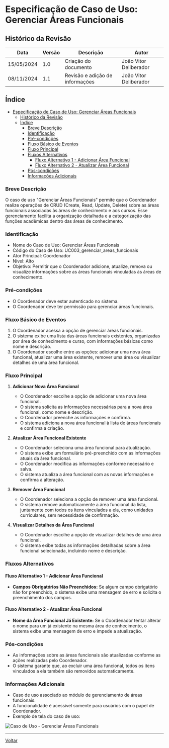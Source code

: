 # Especificação de Caso de Uso: Gerenciar Áreas Funcionais

## Histórico da Revisão

| Data       | Versão | Descrição                        | Autor                  |
|------------|--------|----------------------------------|------------------------|
| 15/05/2024 | 1.0    | Criação do documento             | João Vitor Deliberador |
| 08/11/2024 | 1.1    | Revisão e adição de informações  | João Vitor Deliberador |

## Índice

- [Especificação de Caso de Uso: Gerenciar Áreas Funcionais](#especificação-de-caso-de-uso-gerenciar-áreas-funcionais)
  - [Histórico da Revisão](#histórico-da-revisão)
  - [Índice](#índice)
    - [Breve Descrição](#breve-descrição)
    - [Identificação](#identificação)
    - [Pré-condições](#pré-condições)
    - [Fluxo Básico de Eventos](#fluxo-básico-de-eventos)
    - [Fluxo Principal](#fluxo-principal)
    - [Fluxos Alternativos](#fluxos-alternativos)
      - [Fluxo Alternativo 1 - Adicionar Área Funcional](#fluxo-alternativo-1---adicionar-área-funcional)
      - [Fluxo Alternativo 2 - Atualizar Área Funcional](#fluxo-alternativo-2---atualizar-área-funcional)
    - [Pós-condições](#pós-condições)
    - [Informações Adicionais](#informações-adicionais)

### Breve Descrição

O caso de uso "Gerenciar Áreas Funcionais" permite que o Coordenador realize operações de CRUD (Create, Read, Update, Delete) sobre as áreas funcionais associadas às áreas de conhecimento e aos cursos. Esse gerenciamento facilita a organização detalhada e a categorização das funções acadêmicas dentro das áreas de conhecimento.

### Identificação

- Nome do Caso de Uso: Gerenciar Áreas Funcionais
- Código do Caso de Uso: UC003_gerenciar_areas_funcionais
- Ator Principal: Coordenador
- Nível: Alto
- Objetivo: Permitir que o Coordenador adicione, atualize, remova ou visualize informações sobre as áreas funcionais vinculadas às áreas de conhecimento.

### Pré-condições

- O Coordenador deve estar autenticado no sistema.
- O Coordenador deve ter permissão para gerenciar áreas funcionais.

### Fluxo Básico de Eventos

1. O Coordenador acessa a opção de gerenciar áreas funcionais.
2. O sistema exibe uma lista das áreas funcionais existentes, organizadas por área de conhecimento e curso, com informações básicas como nome e descrição.
3. O Coordenador escolhe entre as opções: adicionar uma nova área funcional, atualizar uma área existente, remover uma área ou visualizar detalhes de uma área funcional.

### Fluxo Principal

1. **Adicionar Nova Área Funcional**
   - O Coordenador escolhe a opção de adicionar uma nova área funcional.
   - O sistema solicita as informações necessárias para a nova área funcional, como nome e descrição.
   - O Coordenador preenche as informações e confirma.
   - O sistema adiciona a nova área funcional à lista de áreas funcionais e confirma a criação.

2. **Atualizar Área Funcional Existente**
   - O Coordenador seleciona uma área funcional para atualização.
   - O sistema exibe um formulário pré-preenchido com as informações atuais da área funcional.
   - O Coordenador modifica as informações conforme necessário e salva.
   - O sistema atualiza a área funcional com as novas informações e confirma a alteração.

3. **Remover Área Funcional**
   - O Coordenador seleciona a opção de remover uma área funcional.
   - O sistema remove automaticamente a área funcional da lista, juntamente com todos os itens vinculados a ela, como unidades curriculares, sem necessidade de confirmação.

4. **Visualizar Detalhes da Área Funcional**
   - O Coordenador escolhe a opção de visualizar detalhes de uma área funcional.
   - O sistema exibe todas as informações detalhadas sobre a área funcional selecionada, incluindo nome e descrição.

### Fluxos Alternativos

#### Fluxo Alternativo 1 - Adicionar Área Funcional

- **Campos Obrigatórios Não Preenchidos:** Se algum campo obrigatório não for preenchido, o sistema exibe uma mensagem de erro e solicita o preenchimento dos campos.

#### Fluxo Alternativo 2 - Atualizar Área Funcional

- **Nome da Área Funcional Já Existente:** Se o Coordenador tentar alterar o nome para um já existente na mesma área de conhecimento, o sistema exibe uma mensagem de erro e impede a atualização.

### Pós-condições

- As informações sobre as áreas funcionais são atualizadas conforme as ações realizadas pelo Coordenador.
- O sistema garante que, ao excluir uma área funcional, todos os itens vinculados a ela também são removidos automaticamente.

### Informações Adicionais

- Caso de uso associado ao módulo de gerenciamento de áreas funcionais.
- A funcionalidade é acessível somente para usuários com o papel de Coordenador.
- Exemplo de tela do caso de uso:

![Caso de Uso - Gerenciar Áreas Funcionais](img/casodeusoespecifico_areas_funcionais.png)

---

[Voltar](readme.md)



